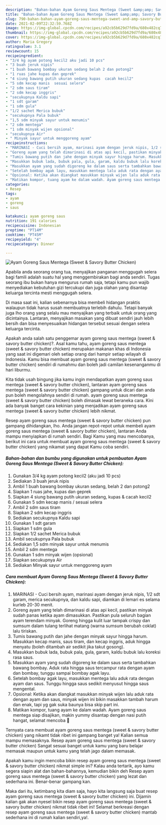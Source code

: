 ```yaml
---
description: "Bahan-bahan Ayam Goreng Saus Mentega (Sweet &amp;amp; Savory Butter Chicken) yang enak Untuk Jualan"
title: "Bahan-bahan Ayam Goreng Saus Mentega (Sweet &amp;amp; Savory Butter Chicken) yang enak Untuk Jualan"
slug: 790-bahan-bahan-ayam-goreng-saus-mentega-sweet-and-amp-savory-butter-chicken-yang-enak-untuk-jualan
date: 2021-02-09T22:32:59.768Z
image: https://img-global.cpcdn.com/recipes/a92cb5b629d7fd9a/680x482cq70/ayam-goreng-saus-mentega-sweet-savory-butter-chicken-foto-resep-utama.jpg
thumbnail: https://img-global.cpcdn.com/recipes/a92cb5b629d7fd9a/680x482cq70/ayam-goreng-saus-mentega-sweet-savory-butter-chicken-foto-resep-utama.jpg
cover: https://img-global.cpcdn.com/recipes/a92cb5b629d7fd9a/680x482cq70/ayam-goreng-saus-mentega-sweet-savory-butter-chicken-foto-resep-utama.jpg
author: Maria Gregory
ratingvalue: 3.1
reviewcount: 15
recipeingredient:
- "3/4 kg ayam potong kecil2 aku jadi 10 pcs"
- "3 buah jeruk nipis"
- "1 buah bawang bombay ukuran sedang belah 2 dan potong2"
- "1 ruas jahe kupas dan geprek"
- "4 siung bawang putih ukuran sedang kupas  cacah kecil2"
- "5 sdm kecap manis  sesuai selera"
- "2 sdm saus tiram"
- "2 sdm kecap inggris"
- "secukupnya Kaldu sapi"
- "1 sdt garam"
- "1 sdm gula"
- "1/2 sachet Merica bubuk"
- "secukupnya Pala bubuk"
- "1,5 sdm minyak sayur untuk menumis"
- "2 sdm mentega"
- "1 sdm minyak wijen opsional"
- "secukupnya Air"
- " Minyak sayur untuk menggoreng ayam"
recipeinstructions:
- "MARINASI - Cuci bersih ayam, marinasi ayam dengan jeruk nipis, 1/2 sdt garam, merica secukupnya, dan kaldu sapi, diamkan di lemari es selama kurleb 20-30 menit."
- "Goreng ayam yang telah dimarinasi di atas api kecil, pastikan minyak sudah panas ketika ayam dimasukkan. Pastikan pula seluruh bagian ayam terendam minyak. Goreng hingga kulit luar tampak crispy dan sumsum dalam tulang terlihat matang (warna sumsum berubah coklat) lalu tiriskan."
- "Tumis bawang putih dan jahe dengan minyak sayur hingga harum. Masukkan kecap manis, saus tiram, dan kecap inggris, aduk hingga menyatu (boleh ditambah air sedikit jika takut gosong)."
- "Masukkan bubuk lada, bubuk pala, gula, garam, kaldu bubuk lalu koreksi rasa saus."
- "Masukkan ayam yang sudah digoreng ke dalam saus serta tambahkan bawang bombay. Aduk rata hingga saus tercampur rata dengan ayam dan bombay, tunggu sampai bombay agak layu."
- "Setelah bombay agak layu, masukkan mentega lalu aduk rata dengan ayam dan saus. Tunggu hingga saus sedikit menyusut hingga saus mengental."
- "Opsional: Ketika akan diangkat masukkan minyak wijen lalu aduk rata dengan ayam dan saus, minyak wijen ini bikin masakkan tambah harum dan enak, tapi yg gak suka baunya bisa skip part ini."
- "Matikan kompor, tuang ayam ke dalam wadah. Ayam goreng saus mentega siap disajikan, makin yummy disantap dengan nasi putih hangat, selamat mencoba 🧡"
categories:
- Resep
tags:
- ayam
- goreng
- saus

katakunci: ayam goreng saus 
nutrition: 191 calories
recipecuisine: Indonesian
preptime: "PT14M"
cooktime: "PT45M"
recipeyield: "4"
recipecategory: Dinner

---
```



![Ayam Goreng Saus Mentega (Sweet &amp; Savory Butter Chicken)](https://img-global.cpcdn.com/recipes/a92cb5b629d7fd9a/680x482cq70/ayam-goreng-saus-mentega-sweet-savory-butter-chicken-foto-resep-utama.jpg)

Apabila anda seorang orang tua, menyajikan panganan menggugah selera bagi famili adalah suatu hal yang menggembirakan bagi anda sendiri. Tugas seorang ibu bukan hanya mengurus rumah saja, tetapi kamu pun wajib menyediakan kebutuhan gizi tercukupi dan juga olahan yang disantap keluarga tercinta mesti menggugah selera.

Di masa  saat ini, kalian sebenarnya bisa membeli hidangan praktis walaupun tidak harus susah membuatnya terlebih dahulu. Tetapi banyak juga lho orang yang selalu mau menyajikan yang terbaik untuk orang yang dicintainya. Lantaran, menyajikan masakan yang dibuat sendiri jauh lebih bersih dan bisa menyesuaikan hidangan tersebut sesuai dengan selera keluarga tercinta. 



Apakah anda salah satu penggemar ayam goreng saus mentega (sweet &amp; savory butter chicken)?. Asal kamu tahu, ayam goreng saus mentega (sweet &amp; savory butter chicken) merupakan makanan khas di Indonesia yang saat ini digemari oleh setiap orang dari hampir setiap wilayah di Indonesia. Kamu bisa membuat ayam goreng saus mentega (sweet &amp; savory butter chicken) sendiri di rumahmu dan boleh jadi camilan kesenanganmu di hari liburmu.

Kita tidak usah bingung jika kamu ingin mendapatkan ayam goreng saus mentega (sweet &amp; savory butter chicken), lantaran ayam goreng saus mentega (sweet &amp; savory butter chicken) gampang untuk dicari dan anda pun boleh mengolahnya sendiri di rumah. ayam goreng saus mentega (sweet &amp; savory butter chicken) boleh dimasak lewat beraneka cara. Kini ada banyak banget cara kekinian yang menjadikan ayam goreng saus mentega (sweet &amp; savory butter chicken) lebih nikmat.

Resep ayam goreng saus mentega (sweet &amp; savory butter chicken) pun gampang dihidangkan, lho. Anda jangan repot-repot untuk membeli ayam goreng saus mentega (sweet &amp; savory butter chicken), lantaran Anda mampu menyiapkan di rumah sendiri. Bagi Kamu yang mau mencobanya, berikut ini cara untuk membuat ayam goreng saus mentega (sweet &amp; savory butter chicken) yang nikamat yang dapat Kamu coba sendiri.

<!--inarticleads1-->

##### Bahan-bahan dan bumbu yang digunakan untuk pembuatan Ayam Goreng Saus Mentega (Sweet &amp; Savory Butter Chicken):

1. Gunakan 3/4 kg ayam potong kecil2 (aku jadi 10 pcs)
1. Sediakan 3 buah jeruk nipis
1. Ambil 1 buah bawang bombay ukuran sedang, belah 2 dan potong2
1. Siapkan 1 ruas jahe, kupas dan geprek
1. Siapkan 4 siung bawang putih ukuran sedang, kupas &amp; cacah kecil2
1. Gunakan 5 sdm kecap manis / sesuai selera
1. Ambil 2 sdm saus tiram
1. Siapkan 2 sdm kecap inggris
1. Sediakan secukupnya Kaldu sapi
1. Gunakan 1 sdt garam
1. Siapkan 1 sdm gula
1. Siapkan 1/2 sachet Merica bubuk
1. Ambil secukupnya Pala bubuk
1. Sediakan 1,5 sdm minyak sayur untuk menumis
1. Ambil 2 sdm mentega
1. Gunakan 1 sdm minyak wijen (opsional)
1. Siapkan secukupnya Air
1. Sediakan  Minyak sayur untuk menggoreng ayam




<!--inarticleads2-->

##### Cara membuat Ayam Goreng Saus Mentega (Sweet &amp; Savory Butter Chicken):

1. MARINASI - Cuci bersih ayam, marinasi ayam dengan jeruk nipis, 1/2 sdt garam, merica secukupnya, dan kaldu sapi, diamkan di lemari es selama kurleb 20-30 menit.
1. Goreng ayam yang telah dimarinasi di atas api kecil, pastikan minyak sudah panas ketika ayam dimasukkan. Pastikan pula seluruh bagian ayam terendam minyak. Goreng hingga kulit luar tampak crispy dan sumsum dalam tulang terlihat matang (warna sumsum berubah coklat) lalu tiriskan.
1. Tumis bawang putih dan jahe dengan minyak sayur hingga harum. Masukkan kecap manis, saus tiram, dan kecap inggris, aduk hingga menyatu (boleh ditambah air sedikit jika takut gosong).
1. Masukkan bubuk lada, bubuk pala, gula, garam, kaldu bubuk lalu koreksi rasa saus.
1. Masukkan ayam yang sudah digoreng ke dalam saus serta tambahkan bawang bombay. Aduk rata hingga saus tercampur rata dengan ayam dan bombay, tunggu sampai bombay agak layu.
1. Setelah bombay agak layu, masukkan mentega lalu aduk rata dengan ayam dan saus. Tunggu hingga saus sedikit menyusut hingga saus mengental.
1. Opsional: Ketika akan diangkat masukkan minyak wijen lalu aduk rata dengan ayam dan saus, minyak wijen ini bikin masakkan tambah harum dan enak, tapi yg gak suka baunya bisa skip part ini.
1. Matikan kompor, tuang ayam ke dalam wadah. Ayam goreng saus mentega siap disajikan, makin yummy disantap dengan nasi putih hangat, selamat mencoba 🧡




Ternyata cara membuat ayam goreng saus mentega (sweet &amp; savory butter chicken) yang nikamt tidak ribet ini gampang banget ya! Kalian semua mampu memasaknya. Resep ayam goreng saus mentega (sweet &amp; savory butter chicken) Sangat sesuai banget untuk kamu yang baru belajar memasak maupun untuk kamu yang telah jago dalam memasak.

Apakah kamu ingin mencoba bikin resep ayam goreng saus mentega (sweet &amp; savory butter chicken) nikmat simple ini? Kalau anda tertarik, ayo kamu segera siapin alat dan bahan-bahannya, kemudian bikin deh Resep ayam goreng saus mentega (sweet &amp; savory butter chicken) yang lezat dan sederhana ini. Benar-benar gampang kan. 

Maka dari itu, ketimbang kita diam saja, hayo kita langsung saja buat resep ayam goreng saus mentega (sweet &amp; savory butter chicken) ini. Dijamin kalian gak akan nyesel bikin resep ayam goreng saus mentega (sweet &amp; savory butter chicken) nikmat tidak ribet ini! Selamat berkreasi dengan resep ayam goreng saus mentega (sweet &amp; savory butter chicken) mantab sederhana ini di rumah kalian sendiri,ya!.

